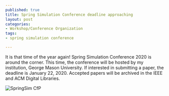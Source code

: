 ```yaml
--- 
published: true
title: Spring Simulation Conference deadline approaching
layout: post
categories: 
- Workshop/Conference Organization
tags:
- spring simulation conference

---
```


It is that time of the year again! Spring Simulation Conference 2020 is around the corner. This time, the conference will be hosted by my institution, George Mason University. If interested in submitting a paper, the deadline is January 22, 2020. Accepted papers will be archived in the IEEE and ACM Digital Libraries. 

<img src="{{ site.baseurl }}/images/posts/20200113_springsim.jpeg" alt="SpringSim CfP" />
